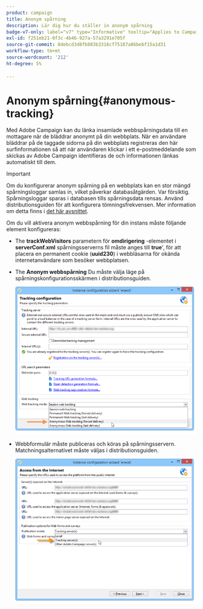 ```yaml
---
product: campaign
title: Anonym spårning
description: Lär dig hur du ställer in anonym spårning
badge-v7-only: label="v7" type="Informative" tooltip="Applies to Campaign Classic v7 only"
exl-id: f251eb21-0f3c-4b46-927a-57a3291e705f
source-git-commit: 8debcd3d8fb883b3316cf75187a86bebf15a1d31
workflow-type: tm+mt
source-wordcount: '212'
ht-degree: 5%

---
```


# Anonym spårning{#anonymous-tracking}

Med Adobe Campaign kan du länka insamlade webbspårningsdata till en mottagare när de bläddrar anonymt på din webbplats. När en användare bläddrar på de taggade sidorna på din webbplats registreras den här surfinformationen så att när användaren klickar i ett e-postmeddelande som skickas av Adobe Campaign identifieras de och informationen länkas automatiskt till dem.

>[!IMPORTANT]
>
>Om du konfigurerar anonym spårning på en webbplats kan en stor mängd spårningsloggar samlas in, vilket påverkar databasåtgärden. Var försiktig.\
>Spårningsloggar sparas i databasen tills spårningsdata rensas. Använd distributionsguiden för att konfigurera tömningsfrekvensen. Mer information om detta finns i [det här avsnittet](../../installation/using/deploying-an-instance.md#purging-data).

Om du vill aktivera anonym webbspårning för din instans måste följande element konfigureras:

* The **trackWebVisitors** parametern för **omdirigering** -elementet i **serverConf.xml** spårningsserverns fil måste anges till **true**&#39;, för att placera en permanent cookie (**uuid230**) i webbläsarna för okända internetanvändare som besöker webbplatsen.
* The **Anonym webbspårning** Du måste välja läge på spårningskonfigurationsskärmen i distributionsguiden.

   ![](assets/webtracking_anonymous_set.png)

* Webbformulär måste publiceras och köras på spårningsservern. Matchningsalternativet måste väljas i distributionsguiden.

   ![](assets/webtracking_publication_set_for_webapps.png)
